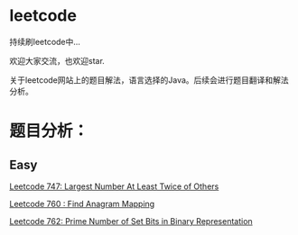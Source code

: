 # leetcode
持续刷leetcode中...

欢迎大家交流，也欢迎star.

关于leetcode网站上的题目解法，语言选择的Java。后续会进行题目翻译和解法分析。

# 题目分析：
## Easy
[Leetcode 747: Largest Number At Least Twice of Others](https://zhuanlan.zhihu.com/p/32922447)

[Leetcode 760 : Find Anagram Mapping](https://zhuanlan.zhihu.com/p/32898667)

[Leetcode 762: Prime Number of Set Bits in Binary Representation](https://zhuanlan.zhihu.com/p/32944489)

